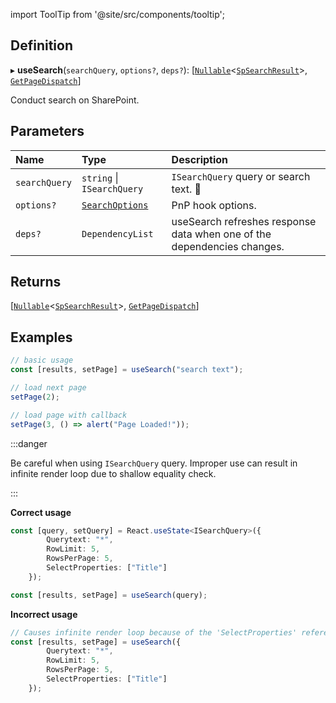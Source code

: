 import ToolTip from '@site/src/components/tooltip';

## Definition

▸ **useSearch**(`searchQuery`, `options?`, `deps?`): [[`Nullable`](../Types/NullableT.md)<[`SpSearchResult`](../Interfaces/SpSearchResult.md)\>, [`GetPageDispatch`](../Types/GetPageDispatch.md)]

Conduct search on SharePoint.

## Parameters

| Name | Type | Description |
| :------ | :------ | :------ |
| `searchQuery` | `string` \| `ISearchQuery` | `ISearchQuery` query or search text. <ToolTip text="Changing the value refreshes response data.">🚩</ToolTip> |
| `options?` | [`SearchOptions`](../Interfaces/SearchOptions.md) | PnP hook options. |
| `deps?` | `DependencyList` | useSearch refreshes response data when one of the dependencies changes. |

## Returns

[[`Nullable`](../Types/NullableT.md)<[`SpSearchResult`](../Interfaces/SpSearchResult.md)\>, [`GetPageDispatch`](../Types/GetPageDispatch.md)]

## Examples

```typescript
// basic usage
const [results, setPage] = useSearch("search text");

// load next page
setPage(2);

// load page with callback
setPage(3, () => alert("Page Loaded!"));
```

:::danger

Be careful when using `ISearchQuery` query. Improper use can result in infinite render loop due to shallow equality check.

:::

**Correct usage**

```typescript
const [query, setQuery] = React.useState<ISearchQuery>({
        Querytext: "*",
        RowLimit: 5,
        RowsPerPage: 5,
        SelectProperties: ["Title"]
	});

const [results, setPage] = useSearch(query);
```

**Incorrect usage**

```typescript
// Causes infinite render loop because of the 'SelectProperties' reference always changes and shallowEquality check always fails.
const [results, setPage] = useSearch({
        Querytext: "*",
        RowLimit: 5,
        RowsPerPage: 5,
        SelectProperties: ["Title"]
	});
```